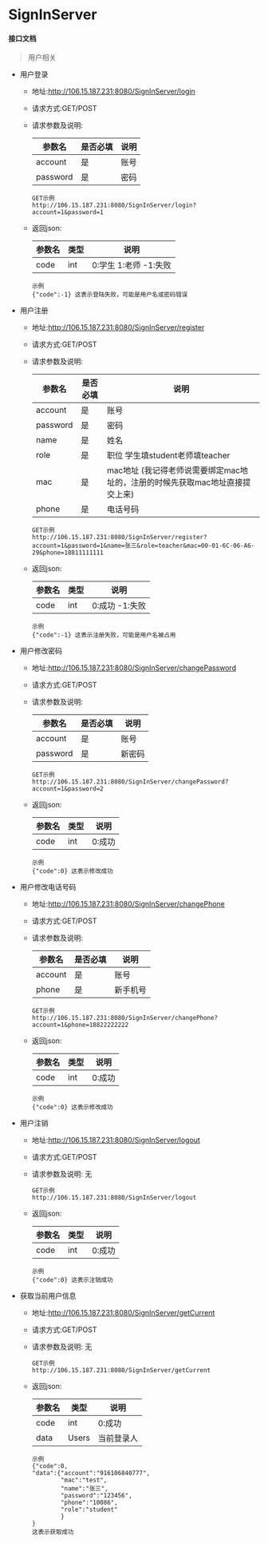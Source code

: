 # SignInServer
#### 接口文档
> 用户相关

- 用户登录
  - 地址:http://106.15.187.231:8080/SignInServer/login
  - 请求方式:GET/POST
  - 请求参数及说明:

    | 参数名 | 是否必填 | 说明 |
    | - | - | - |
    |account|是|账号|
    |password|是|密码|
    ```
    GET示例
    http://106.15.187.231:8080/SignInServer/login?account=1&password=1
    ```
  - 返回json:

    |参数名|类型|说明|
    | - | - | - |
    |code|int|0:学生 1:老师 -1:失败|
    ```
    示例
    {"code":-1} 这表示登陆失败，可能是用户名或密码错误
    ```
    
- 用户注册
  - 地址:http://106.15.187.231:8080/SignInServer/register
  - 请求方式:GET/POST
  - 请求参数及说明:

    | 参数名 | 是否必填 | 说明 |
    | - | - | - |
    |account|是|账号|
    |password|是|密码|
    |name|是|姓名|
    |role|是|职位 学生填student老师填teacher|
    |mac|是|mac地址 (我记得老师说需要绑定mac地址的，注册的时候先获取mac地址直接提交上来)|
    |phone|是|电话号码|
    ```
    GET示例
    http://106.15.187.231:8080/SignInServer/register?account=1&password=1&name=张三&role=teacher&mac=00-01-6C-06-A6-29&phone=18811111111
    ```
  - 返回json:

    |参数名|类型|说明|
    | - | - | - |
    |code|int|0:成功 -1:失败|
    ```
    示例
    {"code":-1} 这表示注册失败，可能是用户名被占用
    ```
    
- 用户修改密码
  - 地址:http://106.15.187.231:8080/SignInServer/changePassword
  - 请求方式:GET/POST
  - 请求参数及说明:

    | 参数名 | 是否必填 | 说明 |
    | ------| ------- | ------- |
    |account|是|账号|
    |password|是|新密码|
    ```
    GET示例
    http://106.15.187.231:8080/SignInServer/changePassword?account=1&password=2
    ```
  - 返回json:

    |参数名|类型|说明|
    | - | - | - |
    |code|int|0:成功|
    ```
    示例
    {"code":0} 这表示修改成功
    ```
    
- 用户修改电话号码
  - 地址:http://106.15.187.231:8080/SignInServer/changePhone
  - 请求方式:GET/POST
  - 请求参数及说明:

    | 参数名 | 是否必填 | 说明 |
    | - | - | - |
    |account|是|账号|
    |phone|是|新手机号|
    ```
    GET示例
    http://106.15.187.231:8080/SignInServer/changePhone?account=1&phone=18822222222
    ```
  - 返回json:

    |参数名|类型|说明|
    | - | - | - |
    |code|int|0:成功|
    ```
    示例
    {"code":0} 这表示修改成功
    ```
- 用户注销
  - 地址:http://106.15.187.231:8080/SignInServer/logout
  - 请求方式:GET/POST
  - 请求参数及说明:
    无
 
    ```
    GET示例
    http://106.15.187.231:8080/SignInServer/logout
    ```
  - 返回json:

    |参数名|类型|说明|
    | - | - | - |
    |code|int|0:成功|
    ```
    示例
    {"code":0} 这表示注销成功
    ```
- 获取当前用户信息
  - 地址:http://106.15.187.231:8080/SignInServer/getCurrent
  - 请求方式:GET/POST
  - 请求参数及说明:
    无
    ```
    GET示例
    http://106.15.187.231:8080/SignInServer/getCurrent
    ```
  - 返回json:

    |参数名|类型|说明|
    | - | - | - |
    |code|int|0:成功|
    |data|Users|当前登录人|
    ```
    示例
    {"code":0,
    "data":{"account":"916106840777",
            "mac":"test",
            "name":"张三",
            "password":"123456",
            "phone":"10086",
            "role":"student"
            }
    }
    这表示获取成功
    ```
